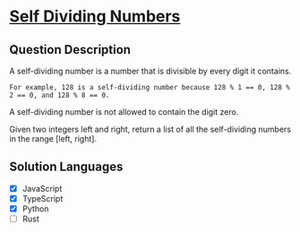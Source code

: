 # [Self Dividing Numbers](https://leetcode.com/problems/self-dividing-numbers)

## Question Description

A self-dividing number is a number that is divisible by every digit it contains.

    For example, 128 is a self-dividing number because 128 % 1 == 0, 128 % 2 == 0, and 128 % 8 == 0.

A self-dividing number is not allowed to contain the digit zero.

Given two integers left and right, return a list of all the self-dividing numbers in the range [left, right].

## Solution Languages

- [x] JavaScript
- [x] TypeScript
- [x] Python
- [ ] Rust
